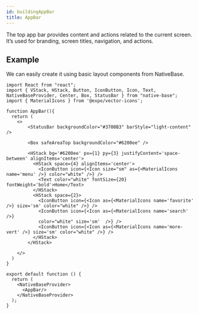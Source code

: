 ```yaml
---
id: buildingAppBar
title: AppBar
---
```


The top app bar provides content and actions related to the current screen. It’s used for branding, screen titles, navigation, and actions.

## Example

We can easily create it using basic layout components from NativeBase.

```SnackPlayer name=App%20Bar
import React from "react";
import { VStack, HStack, Button, IconButton, Icon, Text, NativeBaseProvider, Center, Box, StatusBar } from "native-base";
import { MaterialIcons } from '@expo/vector-icons';

function AppBar(){
  return (
    <>
        <StatusBar backgroundColor="#3700B3" barStyle="light-content" />

        <Box safeAreaTop backgroundColor="#6200ee" />

        <HStack bg='#6200ee' px={1} py={3} justifyContent='space-between' alignItems='center'>
          <HStack space={4} alignItems='center'>
            <IconButton icon={<Icon size="sm" as={<MaterialIcons name='menu' />} color="white" />} />
            <Text color="white" fontSize={20} fontWeight='bold'>Home</Text>
          </HStack>
          <HStack space={2}>
            <IconButton icon={<Icon as={<MaterialIcons name='favorite' />} size='sm' color="white" />} />
            <IconButton icon={<Icon as={<MaterialIcons name='search' />}
            color="white" size='sm'  />} />
            <IconButton icon={<Icon as={<MaterialIcons name='more-vert' />} size='sm' color="white" />} />
          </HStack>
        </HStack>

    </>
  )
}

export default function () {
  return (
    <NativeBaseProvider>
      <AppBar/>
    </NativeBaseProvider>
  );
}
```
